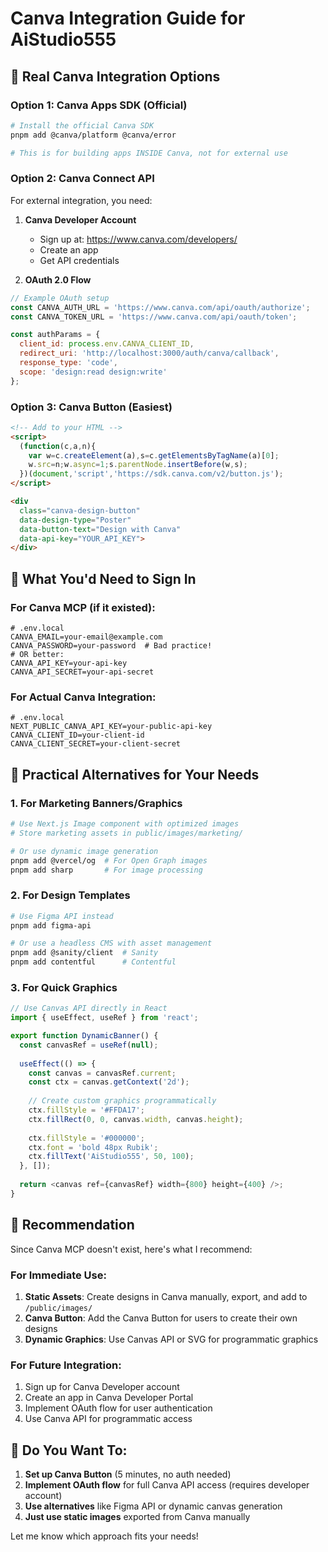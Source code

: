 # Canva Integration Guide for AiStudio555

## 🎨 Real Canva Integration Options

### Option 1: Canva Apps SDK (Official)
```bash
# Install the official Canva SDK
pnpm add @canva/platform @canva/error

# This is for building apps INSIDE Canva, not for external use
```

### Option 2: Canva Connect API
For external integration, you need:

1. **Canva Developer Account**
   - Sign up at: https://www.canva.com/developers/
   - Create an app
   - Get API credentials

2. **OAuth 2.0 Flow**
```javascript
// Example OAuth setup
const CANVA_AUTH_URL = 'https://www.canva.com/api/oauth/authorize';
const CANVA_TOKEN_URL = 'https://www.canva.com/api/oauth/token';

const authParams = {
  client_id: process.env.CANVA_CLIENT_ID,
  redirect_uri: 'http://localhost:3000/auth/canva/callback',
  response_type: 'code',
  scope: 'design:read design:write'
};
```

### Option 3: Canva Button (Easiest)
```html
<!-- Add to your HTML -->
<script>
  (function(c,a,n){
    var w=c.createElement(a),s=c.getElementsByTagName(a)[0];
    w.src=n;w.async=1;s.parentNode.insertBefore(w,s);
  })(document,'script','https://sdk.canva.com/v2/button.js');
</script>

<div 
  class="canva-design-button"
  data-design-type="Poster"
  data-button-text="Design with Canva"
  data-api-key="YOUR_API_KEY">
</div>
```

## 🔑 What You'd Need to Sign In

### For Canva MCP (if it existed):
```env
# .env.local
CANVA_EMAIL=your-email@example.com
CANVA_PASSWORD=your-password  # Bad practice!
# OR better:
CANVA_API_KEY=your-api-key
CANVA_API_SECRET=your-api-secret
```

### For Actual Canva Integration:
```env
# .env.local
NEXT_PUBLIC_CANVA_API_KEY=your-public-api-key
CANVA_CLIENT_ID=your-client-id
CANVA_CLIENT_SECRET=your-client-secret
```

## 🚀 Practical Alternatives for Your Needs

### 1. For Marketing Banners/Graphics
```bash
# Use Next.js Image component with optimized images
# Store marketing assets in public/images/marketing/

# Or use dynamic image generation
pnpm add @vercel/og  # For Open Graph images
pnpm add sharp       # For image processing
```

### 2. For Design Templates
```bash
# Use Figma API instead
pnpm add figma-api

# Or use a headless CMS with asset management
pnpm add @sanity/client  # Sanity
pnpm add contentful      # Contentful
```

### 3. For Quick Graphics
```javascript
// Use Canvas API directly in React
import { useEffect, useRef } from 'react';

export function DynamicBanner() {
  const canvasRef = useRef(null);
  
  useEffect(() => {
    const canvas = canvasRef.current;
    const ctx = canvas.getContext('2d');
    
    // Create custom graphics programmatically
    ctx.fillStyle = '#FFDA17';
    ctx.fillRect(0, 0, canvas.width, canvas.height);
    
    ctx.fillStyle = '#000000';
    ctx.font = 'bold 48px Rubik';
    ctx.fillText('AiStudio555', 50, 100);
  }, []);
  
  return <canvas ref={canvasRef} width={800} height={400} />;
}
```

## 📝 Recommendation

Since Canva MCP doesn't exist, here's what I recommend:

### For Immediate Use:
1. **Static Assets**: Create designs in Canva manually, export, and add to `/public/images/`
2. **Canva Button**: Add the Canva Button for users to create their own designs
3. **Dynamic Graphics**: Use Canvas API or SVG for programmatic graphics

### For Future Integration:
1. Sign up for Canva Developer account
2. Create an app in Canva Developer Portal
3. Implement OAuth flow for user authentication
4. Use Canva API for programmatic access

## 🤔 Do You Want To:

1. **Set up Canva Button** (5 minutes, no auth needed)
2. **Implement OAuth flow** for full Canva API access (requires developer account)
3. **Use alternatives** like Figma API or dynamic canvas generation
4. **Just use static images** exported from Canva manually

Let me know which approach fits your needs!